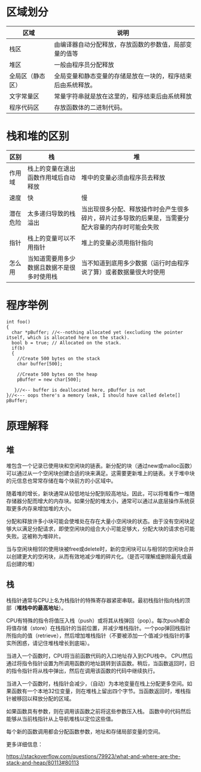# 区域划分
区域|说明
---|---
栈区|由编译器自动分配释放，存放函数的参数值，局部变量的值等
堆区|一般由程序员分配释放
全局区（静态区）|全局变量和静态变量的存储是放在一块的，程序结束后由系统释放。
文字常量区|常量字符串就是放在这里的，程序结束后由系统释放
程序代码区|存放函数体的二进制代码。

# 栈和堆的区别
区别|栈|堆
---|---|---
作用域|栈上的变量在退出函数作用域后自动释放|堆中的变量必须由程序员去释放
速度|快|慢
潜在危险|太多递归导致的栈溢出|当出现很多分配、释放操作时会产生很多碎片，碎片过多导致的后果是，当需要分配大容量的内存时可能会失败
指针|栈上的变量可以不用指针|堆上的变量必须用指针指向
怎么用|当知道需要用多少数据且数据不是很多时使用栈|当不知道到底用多少数据（运行时由程序说了算）或者数据量很大时使用

# 程序举例
```
int foo()
{
  char *pBuffer; //<--nothing allocated yet (excluding the pointer itself, which is allocated here on the stack).
  bool b = true; // Allocated on the stack.
  if(b)
  {
    //Create 500 bytes on the stack
    char buffer[500];

    //Create 500 bytes on the heap
    pBuffer = new char[500];

   }//<-- buffer is deallocated here, pBuffer is not
}//<--- oops there's a memory leak, I should have called delete[] pBuffer;
```

# 原理解释
## 堆
堆包含一个记录已使用块和空闲块的链表。新分配的块（通过new或malloc函数）可以通过从一个空闲块创建合适的块来满足。这需要更新堆上的链表。关于堆中块的元信息也常常存储在每个块前方的小区域中。

随着堆的增长，新块通常从较低地址分配到较高地址。因此，可以将堆看作一堆随存储器分配而增大的内存块。如果分配的堆太小，通常可以通过从底层操作系统获取更多内存来增加堆的大小。

分配和释放许多小块可能会使堆处在存在大量小空闲块的状态。由于没有空闲块足够大以满足分配请求，即使空闲块的组合大小可能足够大，分配大块的请求也可能失败。这被称为堆碎片。

当与空闲块相邻的使用块被free或delete时，新的空闲块可以与相邻的空闲块合并以创建更大的空闲块，从而有效地减少堆的碎片化。（是否可理解成删除最先或最后创建的堆）
## 栈
栈指针通常与CPU上名为栈指针的特殊寄存器紧密串联。最初栈指针指向栈的顶部（**堆栈中的最高地址**）。

CPU有特殊的指令将值压入栈（push）或将其从栈弹回（pop）。每次push都会将值存储（store）在栈指针的当前位置，并减少堆栈指针。一个pop弹回栈指针所指向的值（retrieve），然后增加堆栈指针（不要被添加一个值减少栈指针的事实所困惑，请记住堆栈增长到底端）。

当进入一个函数时，CPU将当前函数代码的入口地址存入到CPU栈中。 CPU然后通过将指令指针设置为所调用函数的地址跳转到该函数。稍后，当函数返回时，旧的指令指针将从栈中弹出，然后在调用该函数的代码中继续执行。

当进入一个函数时，栈指针会减少，（自动）为本地变量在栈上分配更多空间。如果函数有一个本地32位变量，则在堆栈上留出四个字节。当函数返回时，堆栈指针被移回以释放分配的区域。

如果函数具有参数，则在调用该函数之前将这些参数压入栈。 函数中的代码然后能够从当前栈指针从上导航堆栈以定位这些值。

每个新的函数调用都会分配函数参数，地址和存储局部变量的空间。

更多详细信息：

https://stackoverflow.com/questions/79923/what-and-where-are-the-stack-and-heap/80113#80113